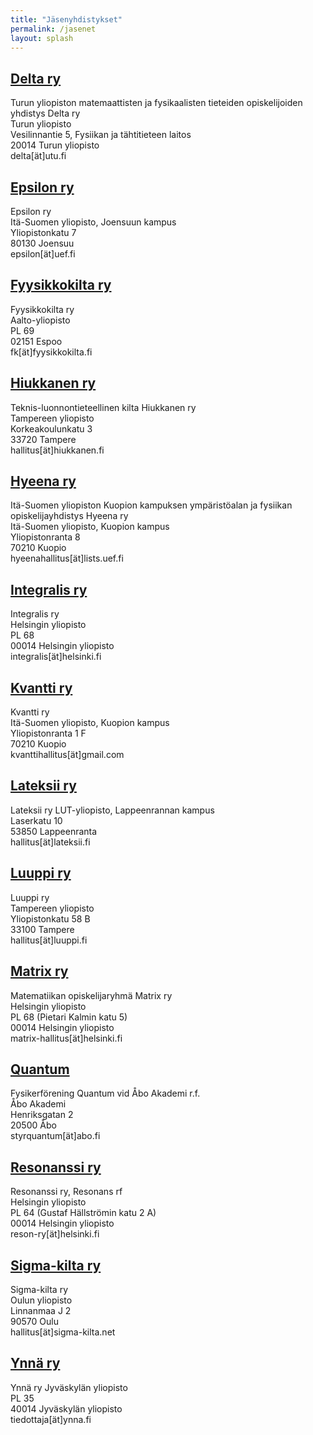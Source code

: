 ```yaml
---
title: "Jäsenyhdistykset"
permalink: /jasenet
layout: splash
---
```

## [Delta ry](https://delta.utu.fi)
Turun yliopiston matemaattisten ja fysikaalisten tieteiden opiskelijoiden yhdistys Delta ry  
Turun yliopisto  
Vesilinnantie 5, Fysiikan ja tähtitieteen laitos  
20014 Turun yliopisto  
delta[ät]utu.fi

## [Epsilon ry](https://epsilon.sool.fi)
Epsilon ry  
Itä-Suomen yliopisto, Joensuun kampus  
Yliopistonkatu 7  
80130 Joensuu  
epsilon[ät]uef.fi

## [Fyysikkokilta ry](https://www.fyysikkokilta.fi)
Fyysikkokilta ry    
Aalto-yliopisto  
PL 69  
02151 Espoo  
fk[ät]fyysikkokilta.fi

## [Hiukkanen ry](https://www.hiukkanen.fi)
Teknis-luonnontieteellinen kilta Hiukkanen ry   
Tampereen yliopisto  
Korkeakoulunkatu 3  
33720 Tampere  
hallitus[ät]hiukkanen.fi

## [Hyeena ry](https://www.hyeena.net)
Itä-Suomen yliopiston Kuopion kampuksen ympäristöalan ja fysiikan opiskelijayhdistys Hyeena ry  
Itä-Suomen yliopisto, Kuopion kampus  
Yliopistonranta 8  
70210 Kuopio  
hyeenahallitus[ät]lists.uef.fi

## [Integralis ry](https://www.integralis.fi)
Integralis ry   
Helsingin yliopisto  
PL 68  
00014 Helsingin yliopisto  
integralis[ät]helsinki.fi

## [Kvantti ry](https://www.instagram.com/kvanttiry/)
Kvantti ry  
Itä-Suomen yliopisto, Kuopion kampus  
Yliopistonranta 1 F  
70210 Kuopio  
kvanttihallitus[ät]gmail.com

## [Lateksii ry](https://lateksii.fi)
Lateksii ry 
LUT-yliopisto, Lappeenrannan kampus  
Laserkatu 10  
53850 Lappeenranta  
hallitus[ät]lateksii.fi

## [Luuppi ry](https://www.luuppi.fi)
Luuppi ry   
Tampereen yliopisto  
Yliopistonkatu 58 B  
33100 Tampere  
hallitus[ät]luuppi.fi

## [Matrix ry](https://www.matrix-ry.fi/en)
Matematiikan opiskelijaryhmä Matrix ry  
Helsingin yliopisto  
PL 68 (Pietari Kalmin katu 5)  
00014 Helsingin yliopisto  
matrix-hallitus[ät]helsinki.fi  

## [Quantum](http://web.abo.fi/karen/special/squantum/)
Fysikerförening Quantum vid Åbo Akademi r.f.    
Åbo Akademi  
Henriksgatan 2  
20500 Åbo  
styrquantum[ät]abo.fi

## [Resonanssi ry](https://blogs.helsinki.fi/resonanssi/)
Resonanssi ry, Resonans rf  
Helsingin yliopisto  
PL 64 (Gustaf Hällströmin katu 2 A)  
00014 Helsingin yliopisto  
reson-ry[ät]helsinki.fi

## [Sigma-kilta ry](https://www.sigma-kilta.net)
Sigma-kilta ry  
Oulun yliopisto  
Linnanmaa J 2  
90570 Oulu  
hallitus[ät]sigma-kilta.net

## [Ynnä ry](https://ynna.fi)
Ynnä ry 
Jyväskylän yliopisto  
PL 35  
40014 Jyväskylän yliopisto  
tiedottaja[ät]ynna.fi
